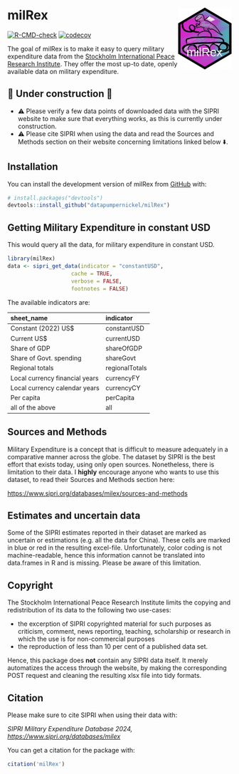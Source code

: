 
<!-- README.md is generated from README.Rmd. Please edit that file -->

# milRex <a href="https://datapumpernickel.github.io/milRex/"><img src="man/figures/logo.png" align="right" height="139" alt="milRex website" /></a>

<!-- badges: start -->

[![R-CMD-check](https://github.com/datapumpernickel/milRex/actions/workflows/R-CMD-check.yaml/badge.svg)](https://github.com/datapumpernickel/milRex/actions/workflows/R-CMD-check.yaml)
[![codecov](https://codecov.io/gh/datapumpernickel/milRex/graph/badge.svg?token=08ULI3CEWH)](https://codecov.io/gh/datapumpernickel/milRex)

<!-- badges: end -->

The goal of milRex is to make it easy to query military expenditure data
from the [Stockholm International Peace Research
Institute](https://www.sipri.org/databases/milex). They offer the most
up-to date, openly available data on military expenditure.

## 🚧 Under construction 🚧

- ⚠️ Please verify a few data points of downloaded data with the SIPRI
  website to make sure that everything works, as this is currently under
  construction.
- ⚠️ Please cite SIPRI when using the data and read the Sources and
  Methods section on their website concerning limitations linked below
  ⬇️.

## Installation

You can install the development version of milRex from
[GitHub](https://github.com/) with:

``` r
# install.packages("devtools")
devtools::install_github("datapumpernickel/milRex")
```

## Getting Military Expenditure in constant USD

This would query all the data, for military expenditure in constant USD.

``` r
library(milRex)
data <- sipri_get_data(indicator = "constantUSD", 
                    cache = TRUE,
                    verbose = FALSE,
                    footnotes = FALSE)
```

The available indicators are:

| sheet_name                     | indicator      |
|:-------------------------------|:---------------|
| Constant (2022) US\$           | constantUSD    |
| Current US\$                   | currentUSD     |
| Share of GDP                   | shareOfGDP     |
| Share of Govt. spending        | shareGovt      |
| Regional totals                | regionalTotals |
| Local currency financial years | currencyFY     |
| Local currency calendar years  | currencyCY     |
| Per capita                     | perCapita      |
| all of the above               | all            |

## Sources and Methods

Military Expenditure is a concept that is difficult to measure
adequately in a comparative manner across the globe. The dataset by
SIPRI is the best effort that exists today, using only open sources.
Nonetheless, there is limitation to their data. I **highly** encourage
anyone who wants to use this dataset, to read their Sources and Methods
section here:

<https://www.sipri.org/databases/milex/sources-and-methods>

## Estimates and uncertain data

Some of the SIPRI estimates reported in their dataset are marked as
uncertain or estimations (e.g. all the data for China). These cells are
marked in blue or red in the resulting excel-file. Unfortunately, color
coding is not machine-readable, hence this information cannot be
translated into data.frames in R and is missing. Please be aware of this
limitation.

## Copyright

The Stockholm International Peace Research Institute limits the copying
and redistribution of its data to the following two use-cases:

- the excerption of SIPRI copyrighted material for such purposes as
  criticism, comment, news reporting, teaching, scholarship or research
  in which the use is for non-commercial purposes
- the reproduction of less than 10 per cent of a published data set.

Hence, this package does **not** contain any SIPRI data itself. It
merely automatizes the access through the website, by making the
corresponding POST request and cleaning the resulting xlsx file into
tidy formats.

## Citation

Please make sure to cite SIPRI when using their data with:

*SIPRI Military Expenditure Database 2024,
<https://www.sipri.org/databases/milex>*

You can get a citation for the package with:

``` r
citation('milRex')
```
